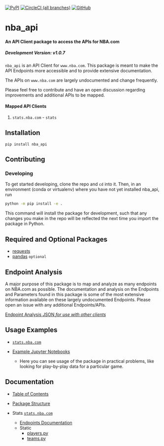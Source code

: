 [![PyPI](https://img.shields.io/pypi/v/nba_api.svg?longCache=true&style=for-the-badge)](https://pypi.python.org/pypi/nba_api)
[![CircleCI (all branches)](https://img.shields.io/circleci/project/github/swar/nba_api.svg?style=for-the-badge)](https://circleci.com/gh/swar/nba_api) 
[![GitHub](https://img.shields.io/github/license/swar/nba_api.svg?style=for-the-badge)](https://pypi.python.org/pypi/nba_api)

# nba_api

#### An API Client package to access the APIs for NBA.com

##### Development Version: v1.0.7

`nba_api` is an API Client for `www.nba.com`. This package is meant to make the API Endpoints more accessible and to provide extensive documentation.

The APIs on `www.nba.com` are largely undocumented and change frequently.

Please feel free to contribute and have an open discussion regarding improvements and additional APIs to be mapped.

#### Mapped API Clients

1. `stats.nba.com` - `stats`


## Installation
```commandline
pip install nba_api
```

## Contributing
### Developing
To get started developing, clone the repo and `cd` into it.
Then, in an environment (conda or virtualenv) where you have not yet installed nba_api, run
```bash
python -m pip install -e .
```
This command will install the package for development, such that any changes you make in the repo will be reflected the next time you import the package in Python.

## Required and Optional Packages

- [requests](http://www.python-requests.org/en/latest/)
- [pandas](https://pandas.pydata.org/) `optional`


## Endpoint Analysis
A major purpose of this package is to map and analyze as many endpoints on NBA.com as possible. The documentation and analysis on the Endpoints and Parameters found in this package is some of the most extensive information available on these largely undocumented Endpoints. Please open an issue with any additional Endpoints/APIs. 

[Endpoint Analysis JSON _for use with other clients_](https://github.com/swar/nba_api/tree/master/analysis_archive/stats)

## Usage Examples
- [`stats.nba.com`](https://github.com/swar/nba_api/tree/master/docs/nba_api/stats/examples.md)

- [Example Jupyter Notebooks](docs/examples)
    - Here you can see usage of the package in practical problems, like looking for play-by-play data for a particular game.

## Documentation

- [Table of Contents](https://github.com/swar/nba_api/tree/master/docs/table_of_contents.md)

- [Package Structure](https://github.com/swar/nba_api/tree/master/docs/package_structure.md)

- Stats [`stats.nba.com`](https://github.com/swar/nba_api/tree/master/docs/nba_api/stats/endpoints)
    - [Endpoints Documentation](https://github.com/swar/nba_api/tree/master/docs/nba_api/stats/endpoints)
    - Static
        - [players.py](https://github.com/swar/nba_api/tree/master/docs/nba_api/stats/static/players.md)
        - [teams.py](https://github.com/swar/nba_api/tree/master/docs/nba_api/stats/static/teams.md)

